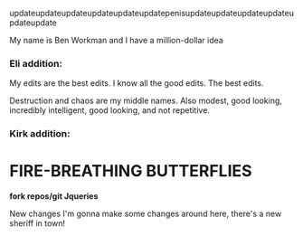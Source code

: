 updateupdateupdateupdateupdateupdatepenisupdateupdateupdateupdateupdateupdate

My name is Ben Workman and I have a million-dollar idea

### Eli addition:
My edits are the best edits. I know all the good edits. The best edits.


Destruction and chaos are my middle names. Also modest, good looking, incredibly intelligent, good looking, and not repetitive.

### Kirk addition:
# FIRE-BREATHING BUTTERFLIES
**fork repos/git Jqueries**

New changes
I'm gonna make some changes around here, there's a new sheriff in town!
